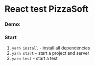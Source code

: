 # React test PizzaSoft

### Demo:

### Start

1. `yarn install` - install all dependencies
2. `yarn start` - start a project and server
3. `yarn test` - start a test
